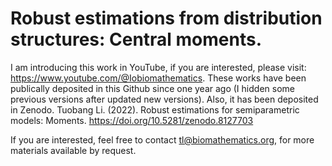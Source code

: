 # Robust estimations from distribution structures: Central moments.

I am introducing this work in YouTube, if you are interested, please visit: https://www.youtube.com/@Iobiomathematics. These works have been publically deposited in this Github since one year ago (I hidden some previous versions after updated new versions). Also, it has been deposited in Zenodo. Tuobang Li. (2022). Robust estimations for semiparametric models: Moments. https://doi.org/10.5281/zenodo.8127703

If you are interested, feel free to contact tl@biomathematics.org, for more materials available by request. 
